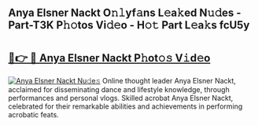 ## Anya Elsner Nackt O𝚗𝚕yf𝚊ns L𝚎a𝚔ed N𝚞𝚍es - Part-T3K P𝚑𝚘tos Vi𝚍𝚎o - H𝚘𝚝 Part L𝚎a𝚔s fcU5y

# <h2><a href="http://kf0iqx.oniu.top/?m=Anya+Elsner+Nackt">🔗👉 🔴 Anya Elsner Nackt P𝚑ot𝚘𝚜 V𝚒d𝚎o</a></h2>

[![Anya Elsner Nackt Nu𝚍e𝚜](https://i.imgur.com/0qMVB7G.gif)](http://kf0iqx.oniu.top/?m=Anya+Elsner+Nackt)
Online thought leader Anya Elsner Nackt, acclaimed for disseminating dance and lifestyle knowledge, through performances and personal vlogs. Skilled acrobat Anya Elsner Nackt, celebrated for their remarkable abilities and achievements in performing acrobatic feats.  
